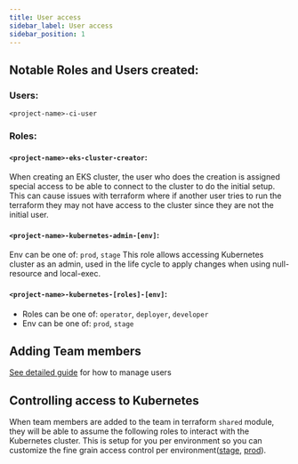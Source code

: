```yaml
---
title: User access
sidebar_label: User access
sidebar_position: 1
---
```


## Notable Roles and Users created:
### Users:
`<project-name>-ci-user`

### Roles:

#### `<project-name>-eks-cluster-creator`:
When creating an EKS cluster, the user who does the creation is assigned special access to be able to connect to the cluster to do the initial setup.
This can cause issues with terraform where if another user tries to run the terraform they may not have access to the cluster since they are not the initial user.

#### `<project-name>-kubernetes-admin-[env]`:
Env can be one of: `prod`, `stage`
This role allows accessing Kubernetes cluster as an admin, used in the life cycle to apply changes when using null-resource and local-exec.

#### `<project-name>-kubernetes-[roles]-[env]`:
- Roles can be one of: `operator`, `deployer`, `developer`
- Env can be one of: `prod`, `stage`

## Adding Team members
[See detailed guide][link-to-user-management-doc] for how to manage users

## Controlling access to Kubernetes
When team members are added to the team in terraform `shared` module, they will be able to assume the following roles to interact with the Kubernetes cluster. This is setup for you per environment so you can customize the fine grain access control per environment([stage][k8s-access-stage], [prod][k8s-access-prod]).


[link-to-user-management-doc]: ../../guides/user-management

[k8s-access-stage]: https://github.com/commitdev/zero-aws-eks-stack/blob/main/templates/terraform/environments/stage/user_access.tf
[k8s-access-prod]: https://github.com/commitdev/zero-aws-eks-stack/blob/main/templates/terraform/environments/prod/user_access.tf